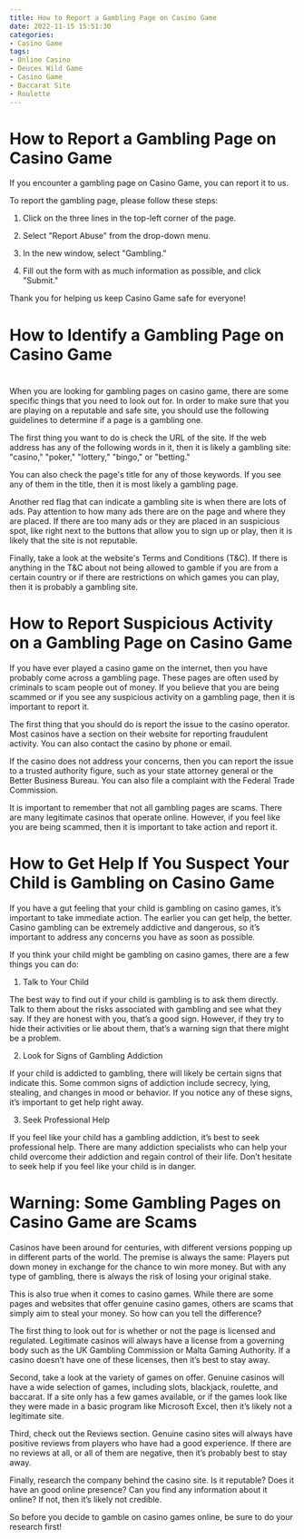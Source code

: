 ```yaml
---
title: How to Report a Gambling Page on Casino Game 
date: 2022-11-15 15:51:30
categories:
- Casino Game
tags:
- Online Casino
- Deuces Wild Game
- Casino Game
- Baccarat Site
- Roulette
---
```



#  How to Report a Gambling Page on Casino Game 

If you encounter a gambling page on Casino Game, you can report it to us.

To report the gambling page, please follow these steps:

1. Click on the three lines in the top-left corner of the page.

2. Select "Report Abuse" from the drop-down menu.

3. In the new window, select "Gambling."

4. Fill out the form with as much information as possible, and click "Submit."


Thank you for helping us keep Casino Game safe for everyone!

#  How to Identify a Gambling Page on Casino Game 
#

When you are looking for gambling pages on casino game, there are some specific things that you need to look out for. In order to make sure that you are playing on a reputable and safe site, you should use the following guidelines to determine if a page is a gambling one.

The first thing you want to do is check the URL of the site. If the web address has any of the following words in it, then it is likely a gambling site: "casino," "poker," "lottery," "bingo," or "betting." 

You can also check the page's title for any of those keywords. If you see any of them in the title, then it is most likely a gambling page. 

Another red flag that can indicate a gambling site is when there are lots of ads. Pay attention to how many ads there are on the page and where they are placed. If there are too many ads or they are placed in an suspicious spot, like right next to the buttons that allow you to sign up or play, then it is likely that the site is not reputable. 

Finally, take a look at the website's Terms and Conditions (T&C). If there is anything in the T&C about not being allowed to gamble if you are from a certain country or if there are restrictions on which games you can play, then it is probably a gambling site.

#  How to Report Suspicious Activity on a Gambling Page on Casino Game 

If you have ever played a casino game on the internet, then you have probably come across a gambling page. These pages are often used by criminals to scam people out of money. If you believe that you are being scammed or if you see any suspicious activity on a gambling page, then it is important to report it.

The first thing that you should do is report the issue to the casino operator. Most casinos have a section on their website for reporting fraudulent activity. You can also contact the casino by phone or email.

If the casino does not address your concerns, then you can report the issue to a trusted authority figure, such as your state attorney general or the Better Business Bureau. You can also file a complaint with the Federal Trade Commission.

It is important to remember that not all gambling pages are scams. There are many legitimate casinos that operate online. However, if you feel like you are being scammed, then it is important to take action and report it.

#  How to Get Help If You Suspect Your Child is Gambling on Casino Game 

If you have a gut feeling that your child is gambling on casino games, it’s important to take immediate action. The earlier you can get help, the better. Casino gambling can be extremely addictive and dangerous, so it’s important to address any concerns you have as soon as possible.

If you think your child might be gambling on casino games, there are a few things you can do:

1. Talk to Your Child

The best way to find out if your child is gambling is to ask them directly. Talk to them about the risks associated with gambling and see what they say. If they are honest with you, that’s a good sign. However, if they try to hide their activities or lie about them, that’s a warning sign that there might be a problem.

2. Look for Signs of Gambling Addiction

If your child is addicted to gambling, there will likely be certain signs that indicate this. Some common signs of addiction include secrecy, lying, stealing, and changes in mood or behavior. If you notice any of these signs, it’s important to get help right away.

3. Seek Professional Help

If you feel like your child has a gambling addiction, it’s best to seek professional help. There are many addiction specialists who can help your child overcome their addiction and regain control of their life. Don’t hesitate to seek help if you feel like your child is in danger.

#  Warning: Some Gambling Pages on Casino Game are Scams

Casinos have been around for centuries, with different versions popping up in different parts of the world. The premise is always the same: Players put down money in exchange for the chance to win more money. But with any type of gambling, there is always the risk of losing your original stake.

This is also true when it comes to casino games. While there are some pages and websites that offer genuine casino games, others are scams that simply aim to steal your money. So how can you tell the difference?

The first thing to look out for is whether or not the page is licensed and regulated. Legitimate casinos will always have a license from a governing body such as the UK Gambling Commission or Malta Gaming Authority. If a casino doesn’t have one of these licenses, then it’s best to stay away.

Second, take a look at the variety of games on offer. Genuine casinos will have a wide selection of games, including slots, blackjack, roulette, and baccarat. If a site only has a few games available, or if the games look like they were made in a basic program like Microsoft Excel, then it’s likely not a legitimate site.

Third, check out the Reviews section. Genuine casino sites will always have positive reviews from players who have had a good experience. If there are no reviews at all, or all of them are negative, then it’s probably best to stay away.

Finally, research the company behind the casino site. Is it reputable? Does it have an good online presence? Can you find any information about it online? If not, then it’s likely not credible.

So before you decide to gamble on casino games online, be sure to do your research first!